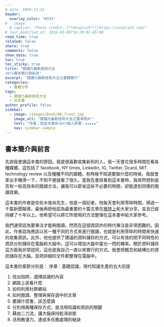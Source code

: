 ```yaml
---
# date: 9999-12-31
header:
  overlay_color: "#333"
#   image: 
  # caption: "Photo credit: [**Unsplash**](https://unsplash.com)"
# last_modified_at: 2016-03-09T16:20:02-05:00
read_time: true
related: false
share: true
comments: false
show_date: true
toc: true
toc_sticky: true
title: "閱讀力最新技術大全
<br>書本簡介與前言"
excerpt: "閱讀力最新技術大全之書籍簡介"
categories:
  - 書籍分享
tags:
  - 閱讀力最新技術大全
  - 日本書
author_profile: false
sidebar:
  - image: /images/Book/00_front.jpg
    image_alt: "閱讀力最新技術大全之書本照片"
    text: "作者：佐佐木俊尚<br>個人評價：★★★★★"
    nav: sidebar-sample
---
```

## 書本簡介與前言
先說我會讀這本書的原因。我是很喜歡收集新知的人，我一天會花很多時間在看各種媒體，這包括了 facebook, NY times, Linkedin, IG, Twitter, Dcard, MIT technology review 以及種種不同的媒體。有時候不知道要做什麼的時候，我就會拿出手機滑一下，不知不覺就看了很久。當我在書局看到這本書時，我突然想到是否有一些高效率的閱讀方法，讓我可以節省這些不必要的時間，卻能達到同樣的閱讀效果。

這本書的作者是佐佐木俊尚先生，他是一個記者。他每天會利用零碎時間，掃過一千篇新聞報導，最後再把他認為最重要的十篇文章在[推特上](https://twitter.com/sasakitoshinao?lang=zh-Hant)和大家分享，並且已經持續了十年以上。他希望可以將它所使用的方法整理在這本書中給大家參考。

我們通常認為要專注才能夠閱讀，然而在這個資訊炸的時代專注是非常困難的。因此，作者認為應該以另一種不同的方式來進行閱讀，也就是利用零碎的時間來快速的收集資訊。此外，他也提供了建議的資料儲存的方式，可以有效的把不同特性的資訊分別儲存在電腦和大腦中。這可以增加大腦中靈光一閃的機率。關於資料儲存這方面我非常認同，這也是我自己一直以來實行的方式。我會把概念和結構化的資訊儲存在大腦，並把詳細的文件都整理在電腦中。

這本書的章節分別是：
序章：基礎認識，現代知識生產的五大前提
1. 找出陷阱，選擇該讀的內容
2. 網路上該看什麼
3. 如何利用社群網站
4. 如何閱讀、整理與保存選中的文章
5. 要讀什麼書，該怎麼讀
6. 分別用兩種保存方式，是活用知識和資訊的關鍵
7. 藉由二刀流，讓大腦保持乾淨狀態
8. 活用散漫力，達成多任務處理的秘訣
